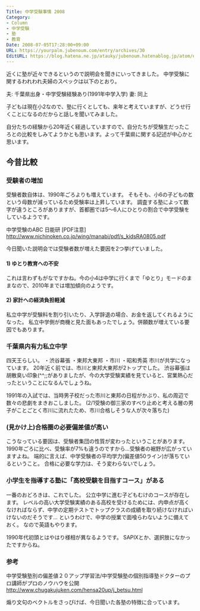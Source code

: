 ```yaml
---
Title: 中学受験事情 2008
Category:
- Column
- 中学受験
- 塾
- 教育
Date: 2008-07-05T17:28:00+09:00
URL: https://yourpalm.jubenoum.com/entry/archives/30
EditURL: https://blog.hatena.ne.jp/atauky/jubenoum.hatenablog.jp/atom/entry/6653458415120884139
---
```


近くに塾が近々できるというので説明会を聞きにいってきました。
中学受験に関するわれわれ夫婦のスペックは以下のとおり。

夫: 千葉県出身・中学受験経験あり(1991年中学入学)
妻: 同上

子どもは現在小2なので、塾に行くとしても、来年と考えていますが、どうせ行くことになるのだからと話しを聞いてみました。

自分たちの経験から20年近く経過していますので、自分たちが受験生だったころとの比較をしみてようかとも思います。よって千葉県に関する記述が中心かと思います。
<h2>今昔比較</h2>
<h3>受験者の増加</h3>
受験者数自体は、1990年ごろよりも増えています。
そもそも、小6の子どもの数という母数が減っているため受験率は上昇しています。
調査する塾によって数字が違うところがありますが、首都圏では5～6人にひとりの割合で中学受験をしているようです。

中学受験のABC 日能研 [PDF注意]
http://www.nichinoken.co.jp/wing/manabi/pdf/s_kidsRA0805.pdf

今日聞いた説明会では受験者数が増えた要因を2つ挙げていました。
<h4>1) ゆとり教育への不安</h4>
これは言わずもがなですかね。今の小4は中学に行くまで「ゆとり」モードのままなので、2010年までは増加傾向のようです。

<h4>2) 家計への経済負担軽減</h4>
私立中学が受験料を割り引いたり、入学辞退の場合、お金を返してくれるようになった。
私立中学側が商機と見た面もあったでしょう。併願数が増えている要因でもあります。
<h3>千葉県内有力私立中学</h3>
四天王らしい。
・渋谷幕張
・東邦大東邦
・市川
・昭和秀英
市川が共学になっています。
20年近く前では、市川と東邦大東邦が2トップでした。
渋谷幕張は胡散臭い印象(^^;;がありましたが、今の大学受験実績を見ていると、営業熱心だったということになるんでしょうね。

1991年の入試では、当時男子校だった市川と東邦の日程がかぶり、私の周辺で数々の悲劇をまきおこしました。
(2/1受験の御三家のすべり止めと考える層の男子がことごとく市川に流れたため、市川合格しそうな人が次々落ちた)
<h3>(見かけ上)合格圏の必要偏差値が高い</h3>
こうなっている要因は、受験者集団の性質が変わったということがあります。
1990年ごろに比べ、受験率が7%も違うのですから...受験者の裾野が広がっていますよね。
端的に言えば、中学受験者の平均学力(偏差値50ライン)が落ちているということ。
合格に必要な学力は、そう変わらないでしょう。
<h3>小学生を指導する塾に「高校受験を目指すコース」がある</h3>
一番のおどろきは、これでした。
公立中学に進む子どもむけのコースが存在します。
レベルの高い大学受験実績のある高校を受けるためには、内申点が高くなければならず、中学の定期テストでトップクラスの成績を取り続けなければいけないのだそうです...
というわけで、中学の授業で面喰らわないように備えておく。
なので英語もやります。

1990年代初頭とはやはり様相が異なるようです。
SAPIXとか、選択肢になかったですからね。
<h3>参考</h3>
中学受験塾別の偏差値２０アップ学習法/中学受験塾の個別指導塾ドクターのプロ講師がプロのノウハウを公開
<a title="中学受験塾別の偏差値２０アップ学習法/中学受験塾の個別指導塾ドクターのプロ講師がプロのノウハウを公開" href="http://www.chugakujuken.com/hensa20up/j_betsu.html">http://www.chugakujuken.com/hensa20up/j_betsu.html</a>

煽り文句のベクトルをさっぴけば、今日聞いた各塾の特徴に合っています。
